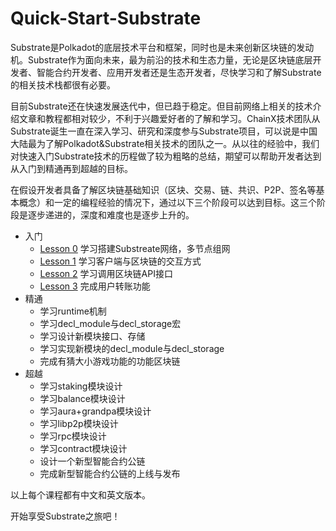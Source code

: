 # Quick-Start-Substrate

Substrate是Polkadot的底层技术平台和框架，同时也是未来创新区块链的发动机。Substrate作为面向未来，最为前沿的技术和生态力量，无论是区块链底层开发者、智能合约开发者、应用开发者还是生态开发者，尽快学习和了解Substrate的相关技术栈都很有必要。

目前Substrate还在快速发展迭代中，但已趋于稳定。但目前网络上相关的技术介绍文章和教程都相对较少，不利于兴趣爱好者的了解和学习。ChainX技术团队从Substrate诞生一直在深入学习、研究和深度参与Substrate项目，可以说是中国大陆最为了解Polkadot&Substrate相关技术的团队之一。从以往的经验中，我们对快速入门Substrate技术的历程做了较为粗略的总结，期望可以帮助开发者达到从入门到精通再到超越的目标。

在假设开发者具备了解区块链基础知识（区块、交易、链、共识、P2P、签名等基本概念）和一定的编程经验的情况下，通过以下三个阶段可以达到目标。这三个阶段是逐步递进的，深度和难度也是逐步上升的。

- 入门
  - [Lesson 0](https://github.com/chainx-org/Quick-Start-Substrate/blob/master/zh/Lesson%200.md) 学习搭建Substreate网络，多节点组网
  - [Lesson 1](https://github.com/chainx-org/Quick-Start-Substrate/blob/master/zh/Lesson%201.md) 学习客户端与区块链的交互方式
  - [Lesson 2](https://github.com/chainx-org/Quick-Start-Substrate/blob/master/zh/Lesson%201.md) 学习调用区块链API接口
  - [Lesson 3](https://github.com/chainx-org/Quick-Start-Substrate/blob/master/zh/Lesson%201.md) 完成用户转账功能
- 精通
  - 学习runtime机制
  - 学习decl_module与decl_storage宏
  - 学习设计新模块接口、存储
  - 学习实现新模块的decl_module与decl_storage
  - 完成有猜大小游戏功能的功能区块链
- 超越
  - 学习staking模块设计
  - 学习balance模块设计
  - 学习aura+grandpa模块设计
  - 学习libp2p模块设计
  - 学习rpc模块设计
  - 学习contract模块设计
  - 设计一个新型智能合约公链
  - 完成新型智能合约公链的上线与发布



以上每个课程都有中文和英文版本。

开始享受Substrate之旅吧！